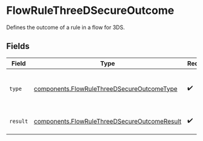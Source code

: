 # FlowRuleThreeDSecureOutcome

Defines the outcome of a rule in a flow for 3DS.


## Fields

| Field                                                                                                        | Type                                                                                                         | Required                                                                                                     | Description                                                                                                  | Example                                                                                                      |
| ------------------------------------------------------------------------------------------------------------ | ------------------------------------------------------------------------------------------------------------ | ------------------------------------------------------------------------------------------------------------ | ------------------------------------------------------------------------------------------------------------ | ------------------------------------------------------------------------------------------------------------ |
| `type`                                                                                                       | [components.FlowRuleThreeDSecureOutcomeType](../../models/components/flowrulethreedsecureoutcometype.md)     | :heavy_check_mark:                                                                                           | The type of action outcome for the given rule.                                                               | three-d-secure                                                                                               |
| `result`                                                                                                     | [components.FlowRuleThreeDSecureOutcomeResult](../../models/components/flowrulethreedsecureoutcomeresult.md) | :heavy_check_mark:                                                                                           | Result for a given flow action.                                                                              | attempt                                                                                                      |
